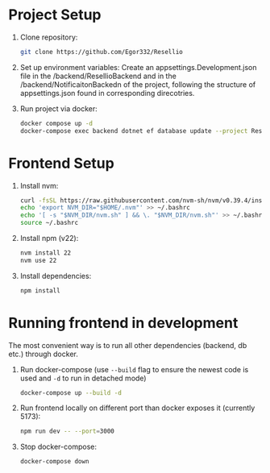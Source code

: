 # Project Setup

1. Clone repository:
    ```sh
    git clone https://github.com/Egor332/Resellio
    
2. Set up environment variables:
    Create an appsettings.Development.json file in the /backend/ResellioBackend and in the /backend/NotificaitonBackedn of the project, following the structure of appsettings.json found in corresponding direcotries.


3. Run project via docker:  
    ```sh
    docker compose up -d
    docker-compose exec backend dotnet ef database update --project ResellioBackend    
# Frontend Setup

1. Install nvm:
    ```sh
    curl -fsSL https://raw.githubusercontent.com/nvm-sh/nvm/v0.39.4/install.sh | bash
    echo 'export NVM_DIR="$HOME/.nvm"' >> ~/.bashrc
    echo '[ -s "$NVM_DIR/nvm.sh" ] && \. "$NVM_DIR/nvm.sh"' >> ~/.bashrc
    source ~/.bashrc

2. Install npm (v22):
    ```sh
    nvm install 22
    nvm use 22
    
3. Install dependencies:  
    ```sh
    npm install

# Running frontend in development
The most convenient way is to run all other dependencies (backend, db etc.) through docker.

1. Run docker-compose (use `--build` flag to ensure the newest code is used and `-d` to run in detached mode)
    ```sh
    docker-compose up --build -d
    
2. Run frontend locally on different port than docker exposes it (currently 5173):
    ```sh
    npm run dev -- --port=3000

3. Stop docker-compose:
   ```sh
   docker-compose down
